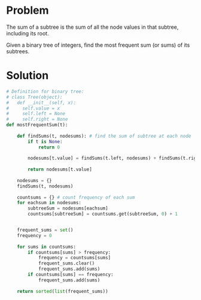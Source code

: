 # Problem
The sum of a subtree is the sum of all the node values in that subtree, including its root.

Given a binary tree of integers, find the most frequent sum (or sums) of its subtrees.

# Solution
```python
# Definition for binary tree:
# class Tree(object):
#   def __init__(self, x):
#     self.value = x
#     self.left = None
#     self.right = None
def mostFrequentSum(t):
        
    def findSums(t, nodesums): # find the sum of subtree at each node
        if t is None:
            return 0
        
        nodesums[t.value] = findSums(t.left, nodesums) + findSums(t.right, nodesums) + nodesums.get(t.value, 0) + t.value
        
        return nodesums[t.value]
        
    nodesums = {}
    findSums(t, nodesums)
    
    countsums = {} # count frequency of each sum
    for eachsum in nodesums: 
        subtreeSum = nodesums[eachsum]
        countsums[subtreeSum] = countsums.get(subtreeSum, 0) + 1


    frequent_sums = set()
    frequency = 0
    
    for sums in countsums:
        if countsums[sums] > frequency:
            frequency = countsums[sums]
            frequent_sums.clear()
            frequent_sums.add(sums)
        if countsums[sums] == frequency:
            frequent_sums.add(sums)
    
    return sorted(list(frequent_sums))
```
